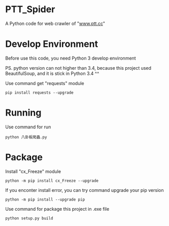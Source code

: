 # PTT_Spider
A Python code for web crawler of "www.ptt.cc"

# Develop Environment
Before use this code, you need Python 3 develop environment

PS. python version can not higher than 3.4, because this project used BeautifulSoup, and it is stick in Python 3.4 ^^

Use command get "requests" module
```
pip install requests --upgrade

```

# Running
Use command for run
```
python 八卦板爬蟲.py

```

# Package
Install "cx_Freeze" module
```
python -m pip install cx_Freeze --upgrade

```
If  you enconter install error, you can try command upgrade your pip version
```
python -m pip install --upgrade pip
```
Use command for package this project in .exe file
```
python setup.py build

```